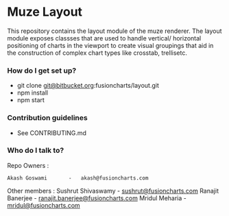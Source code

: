 # Muze Layout
This repository contains the layout module of the muze renderer.
The layout module exposes classses that are used to handle vertical/ horizontal
positioning of charts in the viewport to create visual groupings that aid in the 
construction of complex chart types like crosstab, trellisetc.

### How do I get set up? ###


- git clone git@bitbucket.org:fusioncharts/layout.git
- npm install
- npm start

### Contribution guidelines ###
- See CONTRIBUTING.md

### Who do I talk to? ###
Repo Owners :

    Akash Goswami       -   akash@fusioncharts.com

Other members :
    Sushrut Shivaswamy  -   sushrut@fusioncharts.com
    Ranajit Banerjee    -   ranajit.banerjee@fusioncharts.com
    Mridul Meharia      -   mridul@fusioncharts.com